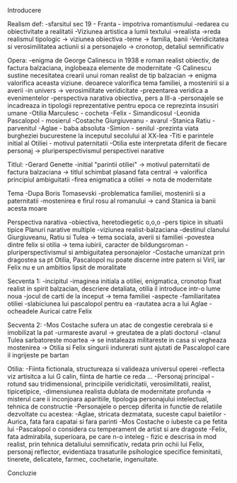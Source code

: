 Introducere

Realism def:
	-sfarsitul sec 19 - Franta - impotriva romantismului
	-redarea cu obiectivitate a realitatii
	-Viziunea artistica a lumii textului ->realista ->reda realismul tipologic -> viziunea obiectiva
	-teme -> familia, banii
	-Veridicitatea si verosimilitatea actiunii si a personajelo -> cronotop, detaliul semnificativ

Opera:
	-enigma de George Calinescu in 1938 e roman realist obiectiv, de factura balzaciana, inglobeaza elemente de modernitate
	-G Calinescu sustine necesitatea crearii unui roman realist de tip balzacian -> enigma valorifica aceasta viziune. deoarece valorifica tema familiei, a mostenirii si a averii 
	-in univers -> verosimilitate veridicitate
	-prezentarea veridica a evenimentelor 
	-perspectiva narativa obiectiva, pers a III-a
	-personajele se incadreaza in tipologii reprezentative pentru epoca ce reprezinta insusiri umane
		-Otilia Marculesc - cocheta
		-Felix - Simandicosul
		-Leonida Pascalopol - mosierul
		-Costache Giurgiuveanu - avarul
		-Stanica Ratiu - parvenitul
		-Aglae - baba absoluta
		-Simion - senilul
	-prezinta viata burgheziei bucurestene la inceputul secolului al XX-lea
	-Titi e parintele initial al Otiliei - motivul paternitatii
	-Otilia este interpretata diferit de fiecare personaj -> pluriperspectivismul perspectivei narative

Titlul:
	-Gerard Genette
	-initial "parintii otiliei" -> motivul paternitatii de factura balzaciana
	-> titlul schimbat plasand fata central -> valorifica principiul ambiguitatii
	-firea enigmatica a otiliei -> nota de modernitate

Tema
	-Dupa Boris Tomasevski
	-problematica familiei, mostenirii si a paternitatii 
	-mostenirea e firul rosu al romanului -> cand Stanica ia banii acesta moare


	
Perspectiva narativa
	-obiectiva, heretodiegetic o,o,o
	-pers tipice in situatii tipice
	Planuri narative multiple
		-viziunea realist-balzaciana
		-destinul clanului Giurgiuveanu, Ratiu si Tulea -> tema sociala, averii si familiei
		-povestea dintre felix si otilia -> tema iubirii, caracter de bildungsroman
	-pluriperspectivismul si ambiguitatea personajelor
	-Costache umanizat prin dragostea sa pt Otilia, Pascalopol nu poate discerne intre patern si Viril, iar Felix nu e un ambitios lipsit de moralitate

Secventa 1:
	-incipitul
	-imaginea initiala a otiliei, enigmatica, cronotop fixat realist in spirit balzacian, descriere detaliata, otilia il introduce intr-o lume noua
	-jocul de carti de la inceput -> tema familiei
	-aspecte 
		-familiaritatea otiliei
		-slabiciunea lui pascalopol pentru ea
		-rautatea acra a lui Aglae
		-ocheadele Auricai catre Felix
	
Secventa 2:
	-Mos Costache sufera un atac de congestie cerebrala si e imobilizat la pat
	-urmareste avarul -> greutatea de a plati doctorul
	-clanul Tulea sarbatoreste moartea -> se instaleaza militareste in casa si vegheaza mostenirea -> Otilia si Felix singurii indurerati sunt ajutati de Pascalopol care il ingrijeste pe bartan

Otilia:
	-Fiinta fictionala, structureaza si valideaza universul operei
	-reflecta viz artisitca a lui G calin, fiinta de hartie ce reda ...
	-Personaj principal
	-rotund sau tridimensional, principiile veridicitatii, verosimilitatii, realist, tipicetipice,
	-dimensiunea realista dublata de modernitate profunda -> misterul care ii inconjoara aparitiile, tipologia personajului intelectual, tehnica de constructie
	-Personajele o percep diferita in functie de relatiile dezvoltate cu acestea:
		-Aglae, stricata dezmatata, suceste capul baietilor
		-Aurica, fata fara capatai si fara parinti
		-Mos Costache o iubeste ca pe fetita lui
		-Pascalopol o considera cu temperament de artist si are dragoste
		-Felix, fata admirabila, superioara, pe care n-o inteleg
	- fizic e descrisa in mod realist, prin tehnica detaliului semnificativ, redata prin ochii lui Felix, personaj reflector, evidentiaza trasaturile psihologice specifice feminitatii, tinerete, delicatete, farmec, cochetarie, ingenuitate.
	
	

Concluzie
